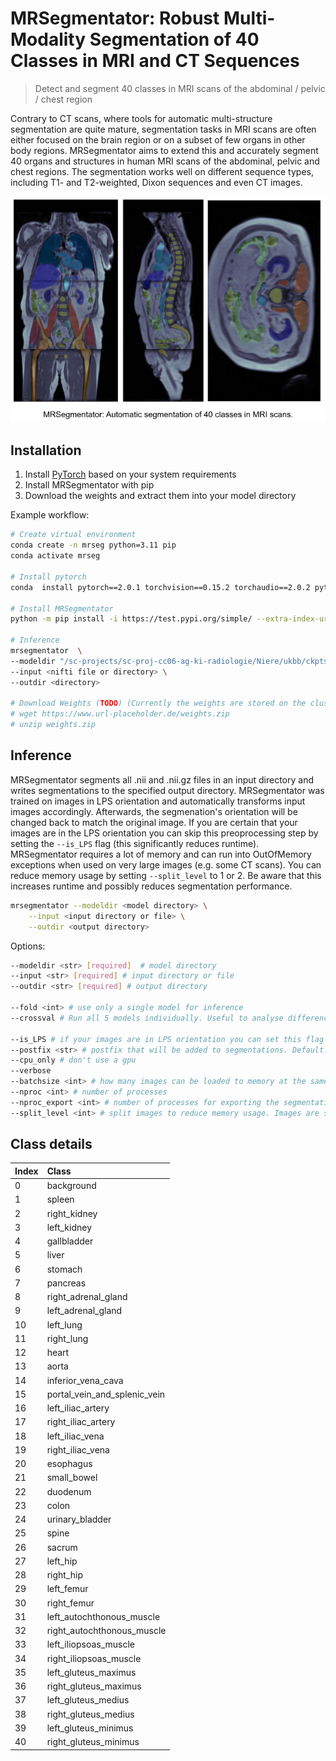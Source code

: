 # MRSegmentator: Robust Multi-Modality Segmentation of 40 Classes in MRI and CT Sequences 
> Detect and segment 40 classes in MRI scans of the abdominal / pelvic / chest region

Contrary to CT scans, where tools for automatic multi-structure segmentation are quite mature, segmentation tasks in MRI scans are often either focused on the brain region or on a subset of few organs in other body regions. MRSegmentator aims to extend this and accurately segment 40 organs and structures in human MRI scans of the abdominal, pelvic and chest regions. The segmentation works well on different sequence types, including T1- and T2-weighted, Dixon sequences and even CT images.

![Sample Image](images/MRSegmentator.png)

## Installation
1. Install [PyTorch](https://pytorch.org/get-started/locally/) based on your system requirements
2. Install MRSegmentator with pip 
3. Download the weights and extract them into your model directory

Example workflow:
```bash
# Create virtual environment
conda create -n mrseg python=3.11 pip
conda activate mrseg

# Install pytorch
conda  install pytorch==2.0.1 torchvision==0.15.2 torchaudio==2.0.2 pytorch-cuda=11.7 -c pytorch -c nvidia

# Install MRSegmentator
python -m pip install -i https://test.pypi.org/simple/ --extra-index-url https://pypi.org/simple mrsegmentator

# Inference
mrsegmentator  \
--modeldir "/sc-projects/sc-proj-cc06-ag-ki-radiologie/Niere/ukbb/ckpts/mr_segmentator_weights/" \
--input <nifti file or directory> \
--outdir <directory> 

# Download Weights (TODO) (Currently the weights are stored on the cluster)
# wget https://www.url-placeholder.de/weights.zip
# unzip weights.zip
```

## Inference
MRSegmentator segments all .nii and .nii.gz files in an input directory and writes segmentations to the specified output directory. MRSegmentator was trained on images in LPS orientation and automatically transforms input images accordingly. Afterwards, the segmenation's orientation will be changed back to match the original image. If you are certain that your images are in the LPS orientation you can skip this preoprocessing step by setting the ```--is_LPS``` flag (this significantly reduces runtime). MRSegmentator requires a lot of memory and can run into OutOfMemory exceptions when used on very large images (e.g. some CT scans). You can reduce memory usage by setting ```--split_level``` to 1 or 2. Be aware that this increases runtime and possibly reduces segmentation performance.

```bash
mrsegmentator --modeldir <model directory> \
    --input <input directory or file> \
    --outdir <output directory> 
```

Options:
```bash
--modeldir <str> [required]  # model directory
--input <str> [required] # input directory or file
--outdir <str> [required] # output directory

--fold <int> # use only a single model for inference 
--crossval # Run all 5 models individually. Useful to analyse differences between the models.

--is_LPS # if your images are in LPS orientation you can set this flag to skip one preprocessing step. This decreases runtime
--postfix <str> # postfix that will be added to segmentations. Default: "seg"
--cpu_only # don't use a gpu
--verbose
--batchsize <int> # how many images can be loaded to memory at the same time, ideally this should equal the dataset size
--nproc <int> # number of processes
--nproc_export <int> # number of processes for exporting the segmentations
--split_level <int> # split images to reduce memory usage. Images are split recusively: A split level of x will produce 2^x smaller images.
```


## Class details

|Index|Class|
| :-------- | :------- |
| 0 | background |
| 1 | spleen |
| 2 | right_kidney |
| 3 | left_kidney |
| 4 | gallbladder |
| 5 | liver |
| 6 | stomach |
| 7 | pancreas |
| 8 | right_adrenal_gland |
| 9 | left_adrenal_gland |
| 10 | left_lung |
| 11 | right_lung |
| 12 | heart |
| 13 | aorta |
| 14 | inferior_vena_cava |
| 15 | portal_vein_and_splenic_vein |
| 16 | left_iliac_artery |
| 17 | right_iliac_artery |
| 18 | left_iliac_vena |
| 19 | right_iliac_vena |
| 20 | esophagus |
| 21 | small_bowel |
| 22 | duodenum |
| 23 | colon |
| 24 | urinary_bladder |
| 25 | spine |
| 26 | sacrum |
| 27 | left_hip |
| 28 | right_hip |
| 29 | left_femur |
| 30 | right_femur |
| 31 | left_autochthonous_muscle |
| 32 | right_autochthonous_muscle |
| 33 | left_iliopsoas_muscle |
| 34 | right_iliopsoas_muscle |
| 35 | left_gluteus_maximus |
| 36 | right_gluteus_maximus |
| 37 | left_gluteus_medius |
| 38 | right_gluteus_medius |
| 39 | left_gluteus_minimus |
| 40 | right_gluteus_minimus |